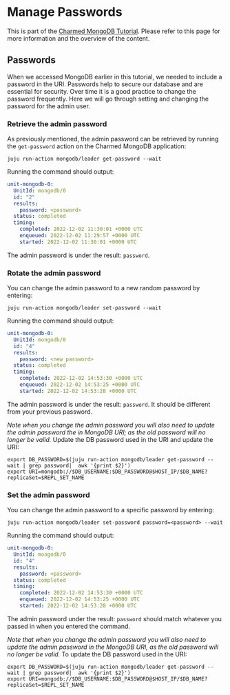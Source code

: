 # Manage Passwords

This is part of the [Charmed MongoDB Tutorial](https://discourse.charmhub.io/t/charmed-mongodb-tutorial/8061). Please refer to this page for more information and the overview of the content.

## Passwords

When we accessed MongoDB earlier in this tutorial, we needed to include a password in the URI. Passwords help to secure our database and are essential for security. Over time it is a good practice to change the password frequently. Here we will go through setting and changing the password for the admin user.

### Retrieve the admin password
As previously mentioned, the admin password can be retrieved by running the `get-password` action on the Charmed MongoDB application:
```shell
juju run-action mongodb/leader get-password --wait
```
Running the command should output:
```yaml
unit-mongodb-0:
  UnitId: mongodb/0
  id: "2"
  results:
    password: <password>
  status: completed
  timing:
    completed: 2022-12-02 11:30:01 +0000 UTC
    enqueued: 2022-12-02 11:29:57 +0000 UTC
    started: 2022-12-02 11:30:01 +0000 UTC
```
The admin password is under the result: `password`.


### Rotate the admin password
You can change the admin password to a new random password by entering:
```shell
juju run-action mongodb/leader set-password --wait
```
Running the command should output:
```yaml
unit-mongodb-0:
  UnitId: mongodb/0
  id: "4"
  results:
    password: <new password>
  status: completed
  timing:
    completed: 2022-12-02 14:53:30 +0000 UTC
    enqueued: 2022-12-02 14:53:25 +0000 UTC
    started: 2022-12-02 14:53:28 +0000 UTC
```
The admin password is under the result: `password`. It should be different from your previous password.

*Note when you change the admin password you will also need to update the admin password the in MongoDB URI; as the old password will no longer be valid.* Update the DB password used in the URI and update the URI:
```shell
export DB_PASSWORD=$(juju run-action mongodb/leader get-password --wait | grep password|  awk '{print $2}')
export URI=mongodb://$DB_USERNAME:$DB_PASSWORD@$HOST_IP/$DB_NAME?replicaSet=$REPL_SET_NAME
```

### Set the admin password
You can change the admin password to a specific password by entering:
```shell
juju run-action mongodb/leader set-password password=<password> --wait
```
Running the command should output:
```yaml
unit-mongodb-0:
  UnitId: mongodb/0
  id: "4"
  results:
    password: <password>
  status: completed
  timing:
    completed: 2022-12-02 14:53:30 +0000 UTC
    enqueued: 2022-12-02 14:53:25 +0000 UTC
    started: 2022-12-02 14:53:28 +0000 UTC
```
The admin password under the result: `password` should match whatever you passed in when you entered the command.

*Note that when you change the admin password you will also need to update the admin password in the MongoDB URI, as the old password will no longer be valid.* To update the DB password used in the URI:
```shell
export DB_PASSWORD=$(juju run-action mongodb/leader get-password --wait | grep password|  awk '{print $2}')
export URI=mongodb://$DB_USERNAME:$DB_PASSWORD@$HOST_IP/$DB_NAME?replicaSet=$REPL_SET_NAME
```